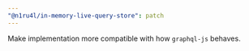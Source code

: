 ```yaml
---
"@n1ru4l/in-memory-live-query-store": patch
---
```


Make implementation more compatible with how `graphql-js` behaves.
